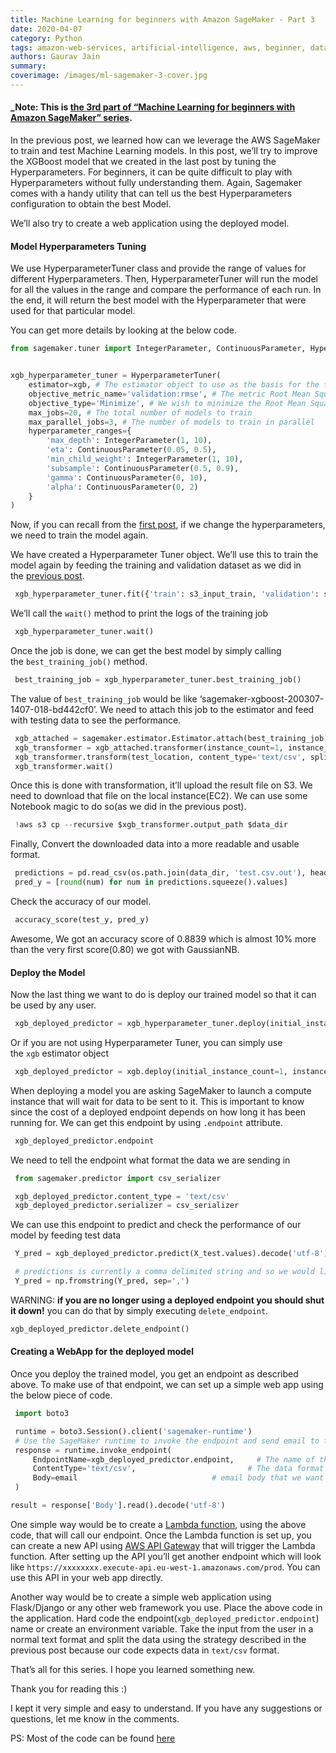 ```yaml
---
title: Machine Learning for beginners with Amazon SageMaker - Part 3
date: 2020-04-07
category: Python
tags: amazon-web-services, artificial-intelligence, aws, beginner, data-science, deep-learning, machine-learning, notebook, sagemaker
authors: Gaurav Jain
summary: 
coverimage: /images/ml-sagemaker-3-cover.jpg
---
```


#### _Note: This is [the 3rd part of “Machine Learning for beginners with Amazon SageMaker” series](/machine-learning-for-beginners-with-amazon-sagemaker/).

In the previous post, we learned how can we leverage the AWS SageMaker to train and test Machine Learning models. In this post, we’ll try to improve the XGBoost model that we created in the last post by tuning the Hyperparameters. For beginners, it can be quite difficult to play with Hyperparameters without fully understanding them. Again, Sagemaker comes with a handy utility that can tell us the best Hyperparameters configuration to obtain the best Model.

We’ll also try to create a web application using the deployed model.

#### Model Hyperparameters Tuning

We use HyperparameterTuner class and provide the range of values for different Hyperparameters. Then, HyperparameterTuner will run the model for all the values in the range and compare the performance of each run. In the end, it will return the best model with the Hyperparameter that were used for that particular model.

You can get more details by looking at the below code.

```python
from sagemaker.tuner import IntegerParameter, ContinuousParameter, HyperparameterTuner


xgb_hyperparameter_tuner = HyperparameterTuner(
    estimator=xgb, # The estimator object to use as the basis for the training jobs.
    objective_metric_name='validation:rmse', # The metric Root Mean Square Error used to compare trained models.
    objective_type='Minimize', # We wish to minimize the Root Mean Square Error.
    max_jobs=20, # The total number of models to train
    max_parallel_jobs=3, # The number of models to train in parallel
    hyperparameter_ranges={
        'max_depth': IntegerParameter(1, 10),
        'eta': ContinuousParameter(0.05, 0.5),
        'min_child_weight': IntegerParameter(1, 10),
        'subsample': ContinuousParameter(0.5, 0.9),
        'gamma': ContinuousParameter(0, 10),
        'alpha': ContinuousParameter(0, 2)
    }
)   
```

Now, if you can recall from the [first post](/machine-learning-for-beginners-with-amazon-sagemaker/), if we change the hyperparameters, we need to train the model again.

We have created a Hyperparameter Tuner object. We’ll use this to train the model again by feeding the training and validation dataset as we did in the [previous post](/machine-learning-for-beginners-with-amazon-sagemaker-part-2/).

```python
 xgb_hyperparameter_tuner.fit({'train': s3_input_train, 'validation': s3_input_val})
```

We’ll call the `wait()` method to print the logs of the training job

```python
 xgb_hyperparameter_tuner.wait()
```

Once the job is done, we can get the best model by simply calling the `best_training_job()` method.

```python
 best_training_job = xgb_hyperparameter_tuner.best_training_job()
```

The value of `best_training_job` would be like ‘sagemaker-xgboost-200307-1407-018-bd442cf0’. We need to attach this job to the estimator and feed with testing data to see the performance.

```python
 xgb_attached = sagemaker.estimator.Estimator.attach(best_training_job)
 xgb_transformer = xgb_attached.transformer(instance_count=1, instance_type='ml.m4.xlarge')
 xgb_transformer.transform(test_location, content_type='text/csv', split_type='Line')
 xgb_transformer.wait()
```

Once this is done with transformation, it’ll upload the result file on S3. We need to download that file on the local instance(EC2). We can use some Notebook magic to do so(as we did in the previous post).

```python
 !aws s3 cp --recursive $xgb_transformer.output_path $data_dir
```

Finally, Convert the downloaded data into a more readable and usable format.

```python
 predictions = pd.read_csv(os.path.join(data_dir, 'test.csv.out'), header=None)
 pred_y = [round(num) for num in predictions.squeeze().values]
```

Check the accuracy of our model.

```python
 accuracy_score(test_y, pred_y)
```

Awesome, We got an accuracy score of 0.8839 which is almost 10% more than the very first score(0.80) we got with GaussianNB.

#### Deploy the Model

Now the last thing we want to do is deploy our trained model so that it can be used by any user.

```python
 xgb_deployed_predictor = xgb_hyperparameter_tuner.deploy(initial_instance_count=1, instance_type='ml.m4.xlarge')
```

Or if you are not using Hyperparameter Tuner, you can simply use the `xgb` estimator object

```python
 xgb_deployed_predictor = xgb.deploy(initial_instance_count=1, instance_type='ml.m4.xlarge')
```

When deploying a model you are asking SageMaker to launch a compute instance that will wait for data to be sent to it. This is important to know since the cost of a deployed endpoint depends on how long it has been running for. We can get this endpoint by using `.endpoint` attribute.

```python
 xgb_deployed_predictor.endpoint
```

We need to tell the endpoint what format the data we are sending in

```python
 from sagemaker.predictor import csv_serializer

 xgb_deployed_predictor.content_type = 'text/csv'
 xgb_deployed_predictor.serializer = csv_serializer
```

We can use this endpoint to predict and check the performance of our model by feeding test data

```python
 Y_pred = xgb_deployed_predictor.predict(X_test.values).decode('utf-8')

 # predictions is currently a comma delimited string and so we would like to break it up as a numpy array.
 Y_pred = np.fromstring(Y_pred, sep=',')
```

WARNING: **if you are no longer using a deployed endpoint you should shut it down!** you can do that by simply executing `delete_endpoint`.

```python
xgb_deployed_predictor.delete_endpoint()
```

#### Creating a WebApp for the deployed model

Once you deploy the trained model, you get an endpoint as described above. To make use of that endpoint, we can set up a simple web app using the below piece of code.

```python
 import boto3

 runtime = boto3.Session().client('sagemaker-runtime')
 # Use the SageMaker runtime to invoke the endpoint and send email to that endpoint
 response = runtime.invoke_endpoint(
     EndpointName=xgb_deployed_predictor.endpoint,     # The name of the endpoint we created
     ContentType='text/csv',                         # The data format that is expected
     Body=email                              # email body that we want to classify
 )

result = response['Body'].read().decode('utf-8')
```

One simple way would be to create a [Lambda function](https://aws.amazon.com/lambda/), using the above code, that will call our endpoint. Once the Lambda function is set up, you can create a new API using [AWS API Gateway](https://aws.amazon.com/api-gateway/) that will trigger the Lambda function. After setting up the API you’ll get another endpoint which will look like `https://xxxxxxxx.execute-api.eu-west-1.amazonaws.com/prod`. You can use this API in your web app directly.

Another way would be to create a simple web application using Flask/Django or any other web framework you use. Place the above code in the application. Hard code the endpoint(`xgb_deployed_predictor.endpoint`) name or create an environment variable. Take the input from the user in a normal text format and split the data using the strategy described in the previous post because our code expects data in `text/csv` format.

That’s all for this series. I hope you learned something new.

Thank you for reading this :)

I kept it very simple and easy to understand. If you have any suggestions or questions, let me know in the comments.

PS: Most of the code can be found [here](https://github.com/gauravvjn/ML-ND-Capstone-Project/blob/master/Capstone%20Project.ipynb)
